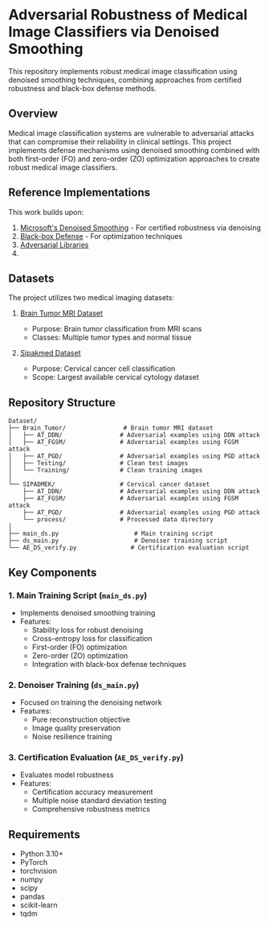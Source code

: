 # Adversarial Robustness of Medical Image Classifiers via Denoised Smoothing

This repository implements robust medical image classification using denoised smoothing techniques, combining approaches from certified robustness and black-box defense methods.

## Overview

Medical image classification systems are vulnerable to adversarial attacks that can compromise their reliability in clinical settings. This project implements defense mechanisms using denoised smoothing combined with both first-order (FO) and zero-order (ZO) optimization approaches to create robust medical image classifiers.

## Reference Implementations

This work builds upon:
1. [Microsoft's Denoised Smoothing](https://github.com/microsoft/denoised-smoothing) - For certified robustness via denoising
2. [Black-box Defense](https://github.com/damon-demon/Black-Box-Defense) - For optimization techniques
3. [Adversarial Libraries](https://github.com/jeromerony/adversarial-library)
4.

## Datasets

The project utilizes two medical imaging datasets:

1. [Brain Tumor MRI Dataset](https://www.kaggle.com/datasets/sartajbhuvaji/brain-tumor-classification-mri)
   - Purpose: Brain tumor classification from MRI scans
   - Classes: Multiple tumor types and normal tissue

2. [Sipakmed Dataset](https://www.kaggle.com/datasets/prahladmehandiratta/cervical-cancer-largest-dataset-sipakmed)
   - Purpose: Cervical cancer cell classification
   - Scope: Largest available cervical cytology dataset

## Repository Structure

```
Dataset/
├── Brain_Tumor/                # Brain tumor MRI dataset
│   ├── AT_DDN/                # Adversarial examples using DDN attack
│   ├── AT_FGSM/               # Adversarial examples using FGSM attack
│   ├── AT_PGD/                # Adversarial examples using PGD attack
│   ├── Testing/               # Clean test images
│   └── Training/              # Clean training images
│
└── SIPADMEK/                  # Cervical cancer dataset
    ├── AT_DDN/                # Adversarial examples using DDN attack
    ├── AT_FGSM/               # Adversarial examples using FGSM attack
    ├── AT_PGD/                # Adversarial examples using PGD attack
    └── process/               # Processed data directory            
│
├── main_ds.py                     # Main training script
├── ds_main.py                     # Denoiser training script
└── AE_DS_verify.py               # Certification evaluation script
```

## Key Components

### 1. Main Training Script (```main_ds.py```)
- Implements denoised smoothing training
- Features:
  - Stability loss for robust denoising
  - Cross-entropy loss for classification
  - First-order (FO) optimization
  - Zero-order (ZO) optimization
  - Integration with black-box defense techniques

### 2. Denoiser Training (```ds_main.py```)
- Focused on training the denoising network
- Features:
  - Pure reconstruction objective
  - Image quality preservation
  - Noise resilience training

### 3. Certification Evaluation (```AE_DS_verify.py```)
- Evaluates model robustness
- Features:
  - Certification accuracy measurement
  - Multiple noise standard deviation testing
  - Comprehensive robustness metrics


## Requirements

- Python 3.10+
- PyTorch
- torchvision
- numpy
- scipy
- pandas
- scikit-learn
- tqdm







